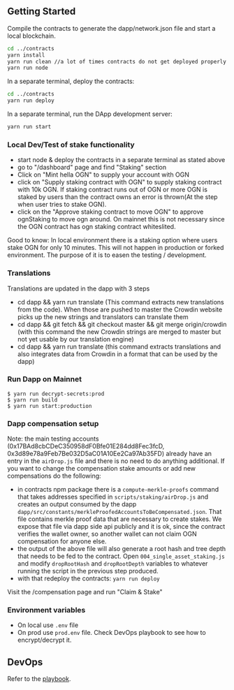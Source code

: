 ## Getting Started

Compile the contracts to generate the dapp/network.json file and start a local blockchain.
```bash
cd ../contracts
yarn install
yarn run clean //a lot of times contracts do not get deployed properly without this
yarn run node
```

In a separate terminal, deploy the contracts: 
```bash
cd ../contracts
yarn run deploy
```

In a separate terminal, run the DApp development server:

```bash
yarn run start
```

### Local Dev/Test of stake functionality
- start node & deploy the contracts in a separate terminal as stated above
- go to "/dashboard" page and find "Staking" section
- Click on "Mint hella OGN" to supply your account with OGN
- click on "Supply staking contract with OGN" to supply staking contract with 10k OGN. If staking contract runs out of OGN or more OGN is staked by users than the contract owns an error is thrown(At the step when user tries to stake OGN).
- click on the "Approve staking contract to move OGN" to approve ognStaking to move ogn around. On mainnet this is not necessary since the OGN contract has ogn staking contract whiteslited.

Good to know: In local environment there is a staking option where users stake OGN for only 10 minutes. This will not happen in production or forked environment. The purpose of it is to easen the testing / development.

### Translations

Translations are updated in the dapp with 3 steps
- cd dapp && yarn run translate (This command extracts new translations from the code). When those are pushed to master the Crowdin website picks up the new strings and translators can translate them
- cd dapp && git fetch && git checkout master && git merge origin/crowdin (with this command the new Crowdin strings are merged to master but not yet usable by our translation engine)
- cd dapp && yarn run translate (this command extracts translations and also integrates data from Crowdin in a format that can be used by the dapp)

### Run Dapp on Mainnet
```
$ yarn run decrypt-secrets:prod
$ yarn run build
$ yarn run start:production
```

### Dapp compensation setup
Note: the main testing accounts (0x17BAd8cbCDeC350958dF0Bfe01E284dd8Fec3fcD, 0x3d89e78a9Feb7Be032D5aC01A10Ee2Ca97Ab35FD) already have an entry in the `airDrop.js` file and there is no need to do anything additional. If you want to change the compensation stake amounts or add new compensations do the following:

- in contracts npm package there is a `compute-merkle-proofs` command that takes addresses specified in `scripts/staking/airDrop.js` and creates an output consumed by the dapp `dapp/src/constants/merkleProofedAccountsToBeCompensated.json`. That file contains merkle proof data that are necessary to create stakes. We expose that file via dapp side api publicly and it is ok, since the contract verifies the wallet owner, so another wallet can not claim OGN compensation for anyone else.
- the output of the above file will also generate a root hash and tree depth that needs to be fed to the contract. Open `004_single_asset_staking.js` and modify `dropRootHash` and `dropRootDepth` variables to whatever running the script in the previous step produced.
- with that redeploy the contracts: `yarn run deploy`

Visit the /compensation page and run "Claim & Stake"

### Environment variables
- On local use `.env` file
- On prod use `prod.env` file. Check DevOps playbook to see how to encrypt/decrypt it.

## DevOps
Refer to the [playbook](https://docs.google.com/document/d/1sWLL0gAfm8A2CQ_HRPoExbF-jDIgu7F1uo61cW-lLWU/edit#heading=h.brahy16zdtg1).